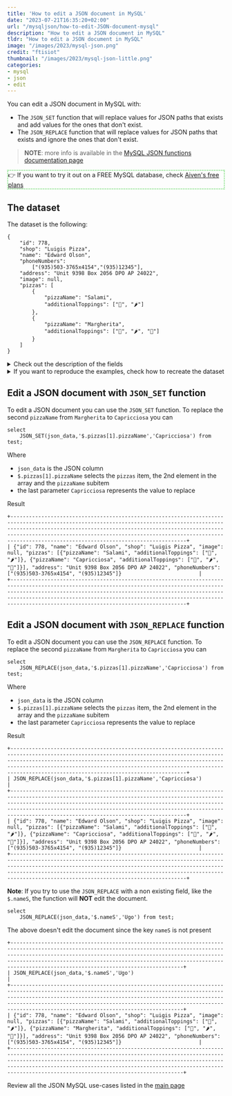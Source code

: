 ```yaml
---
title: 'How to edit a JSON document in MySQL'
date: "2023-07-21T16:35:20+02:00"
url: "/mysqljson/how-to-edit-JSON-document-mysql"
description: "How to edit a JSON document in MySQL"
tldr: "How to edit a JSON document in MySQL"
image: "/images/2023/mysql-json.png"
credit: "ftisiot"
thumbnail: "/images/2023/mysql-json-little.png"
categories:
- mysql
- json
- edit
---
```



You can edit a JSON document in MySQL with:

* The `JSON_SET` function that will replace values for JSON paths that exists and add values for the ones that don't exist.
* The `JSON_REPLACE` function that will replace values for JSON paths that exists and ignore the ones that don't exist.

<!--more-->

> **NOTE**: more info is available in the [MySQL JSON functions documentation page](https://dev.mysql.com/doc/refman/8.0/en/json.html)

<p style="border:2px dotted #77dd77;"> 👉 If you want to try it out on a FREE MySQL database, check <a href="https://go.aiven.io/francesco-signup">Aiven's free plans</a></p>


## The dataset

The dataset is the following:

```
{
    "id": 778,
    "shop": "Luigis Pizza",
    "name": "Edward Olson",
    "phoneNumbers":
        ["(935)503-3765x4154","(935)12345"],
    "address": "Unit 9398 Box 2056 DPO AP 24022",
    "image": null,
    "pizzas": [
        {
            "pizzaName": "Salami",
            "additionalToppings": ["🥓", "🌶️"]
        },
        {
            "pizzaName": "Margherita",
            "additionalToppings": ["🍌", "🌶️", "🍍"]
        }
    ]
}
```

<details>
  <summary>Check out the description of the fields</summary>
The following examples use a pizza order dataset with an order having:

* `id`: 778
* `shop`: "Luigis Pizza"
* `name`: "Edward Olson"
* `phoneNumbers`:["(935)503-3765x4154","(935)12345"]
* `address`: "Unit 9398 Box 2056 DPO AP 24022"
* `image`: null
* and two pizzas contained in the `pizzas` item:

```
[
    {
        "pizzaName": "Salami",
        "additionalToppings": ["🥓", "🌶️"]
    },
    {
        "pizzaName": "Margherita",
        "additionalToppings": ["🍌", "🌶️", "🍍"]
    }
]
```
</details>
<details>
  <summary>If you want to reproduce the examples, check how to recreate the dataset</summary>

It can be recreated with the following script:

```
create table test(id serial primary key, json_data json);

insert into test(json_data) values (
'{
    "id": 778,
    "shop": "Luigis Pizza",
    "name": "Edward Olson",
    "phoneNumbers":
        ["(935)503-3765x4154","(935)12345"],
    "address": "Unit 9398 Box 2056 DPO AP 24022",
    "image": null,
    "pizzas": [
        {
            "pizzaName": "Salami",
            "additionalToppings": ["🥓", "🌶️"]
        },
        {
            "pizzaName": "Margherita",
            "additionalToppings": ["🍌", "🌶️", "🍍"]
        }
    ]
}');
```

</details>

## Edit a JSON document with `JSON_SET` function

To edit a JSON document you can use the `JSON_SET` function. To replace the second `pizzaName` from `Margherita` to `Capricciosa` you can

```
select 
    JSON_SET(json_data,'$.pizzas[1].pizzaName','Capricciosa') from test;
```

Where
* `json_data` is the JSON column 
* `$.pizzas[1].pizzaName` selects the `pizzas` item, the 2nd element in the array and the `pizzaName` subitem
* the last parameter `Capricciosa` represents the value to replace

Result

```
+-------------------------------------------------------------------------------------------------------------------------------------------------------------------------------------------------------------------------------------------------------------------------------------------------------------------------------------------------+
| {"id": 778, "name": "Edward Olson", "shop": "Luigis Pizza", "image": null, "pizzas": [{"pizzaName": "Salami", "additionalToppings": ["🥓", "🌶️"]}, {"pizzaName": "Capricciosa", "additionalToppings": ["🍌", "🌶️", "🍍"]}], "address": "Unit 9398 Box 2056 DPO AP 24022", "phoneNumbers": ["(935)503-3765x4154", "(935)12345"]}                         |
+-------------------------------------------------------------------------------------------------------------------------------------------------------------------------------------------------------------------------------------------------------------------------------------------------------------------------------------------------+
```

## Edit a JSON document with `JSON_REPLACE` function

To edit a JSON document you can use the `JSON_REPLACE` function. To replace the second `pizzaName` from `Margherita` to `Capricciosa` you can

```
select 
    JSON_REPLACE(json_data,'$.pizzas[1].pizzaName','Capricciosa') from test;
```

Where
* `json_data` is the JSON column 
* `$.pizzas[1].pizzaName` selects the `pizzas` item, the 2nd element in the array and the `pizzaName` subitem
* the last parameter `Capricciosa` represents the value to replace

Result

```
+-------------------------------------------------------------------------------------------------------------------------------------------------------------------------------------------------------------------------------------------------------------------------------------------------------------------------------------------------+
| JSON_REPLACE(json_data,'$.pizzas[1].pizzaName','Capricciosa')                                                                                                                                                                                                                                                                                   |
+-------------------------------------------------------------------------------------------------------------------------------------------------------------------------------------------------------------------------------------------------------------------------------------------------------------------------------------------------+
| {"id": 778, "name": "Edward Olson", "shop": "Luigis Pizza", "image": null, "pizzas": [{"pizzaName": "Salami", "additionalToppings": ["🥓", "🌶️"]}, {"pizzaName": "Capricciosa", "additionalToppings": ["🍌", "🌶️", "🍍"]}], "address": "Unit 9398 Box 2056 DPO AP 24022", "phoneNumbers": ["(935)503-3765x4154", "(935)12345"]}                         |
+-------------------------------------------------------------------------------------------------------------------------------------------------------------------------------------------------------------------------------------------------------------------------------------------------------------------------------------------------+
```

**Note**: If you try to use the `JSON_REPLACE` with a non existing field, like the `$.nameS`, the function will **NOT** edit the document.

```
select 
    JSON_REPLACE(json_data,'$.nameS','Ugo') from test;
```

The above doesn't edit the document since the key `nameS` is not present

```
+------------------------------------------------------------------------------------------------------------------------------------------------------------------------------------------------------------------------------------------------------------------------------------------------------------------------------------------------+
| JSON_REPLACE(json_data,'$.nameS','Ugo')                                                                                                                                                                                                                                                                                                        |
+------------------------------------------------------------------------------------------------------------------------------------------------------------------------------------------------------------------------------------------------------------------------------------------------------------------------------------------------+
| {"id": 778, "name": "Edward Olson", "shop": "Luigis Pizza", "image": null, "pizzas": [{"pizzaName": "Salami", "additionalToppings": ["🥓", "🌶️"]}, {"pizzaName": "Margherita", "additionalToppings": ["🍌", "🌶️", "🍍"]}], "address": "Unit 9398 Box 2056 DPO AP 24022", "phoneNumbers": ["(935)503-3765x4154", "(935)12345"]}                         |
+------------------------------------------------------------------------------------------------------------------------------------------------------------------------------------------------------------------------------------------------------------------------------------------------------------------------------------------------+
```


Review all the JSON MySQL use-cases listed in the [main page](/mysqljson/main)